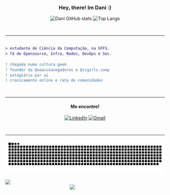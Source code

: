 <h3 align="center">Hey, there! Im Dani :)</h3> 

<div align="center">

![Dani GitHub stats](https://github-readme-stats.vercel.app/api?username=DanieleKaroline&show_icons=true&theme=radical&count_private=true) 
![Top Langs](https://github-readme-stats.vercel.app/api/top-langs/?username=DanieleKaroline&hide_progress=true&theme=radical)
          
</div>


<br>
<hr>


```diff

> estudante de Ciência da Computação, na UFFS.
> fã de Opensource, Infra, Redes, DevOps e Sec.

! chegada numa cultura geek
! founder da @aaaccnavegadores e @ccgirls.comp
! estagiária por ai
! cronicamente online e rata de comunidades

```

          
  
</div><br><hr>

<h4 align="center"> Me encontre!</h4>
<div align="center">

[![LinkedIn](https://img.shields.io/badge/in/DanieleKaroline-fff?style=flat&logo=linkedin&logoColor=FFFFFF&labelColor=8b7bdf)](https://www.linkedin.com/in/danielekarolinec/)
[![Gmail](https://img.shields.io/badge/carvalho.danielekr@gmail.com-fff?style=flat&logo=gmail&logoColor=FFFFFF&labelColor=8b7bdf)](mailto:carvalho.danielekr@gmail.com)

</div><br><hr>

<div align="center"> 
          
![](https://github.com/Platane/snk/raw/output/github-contribution-grid-snake.svg)

</div>

<img align="left" src="https://media.giphy.com/media/CTX0ivSQbI78A/giphy.gif" width="300px" heigth="225px"/>
<img align="right" src="https://media.giphy.com/media/xT5LMXA2FClO5yvy80/giphy.gif" width="300px" heigth="225px"/>
<br><br>

